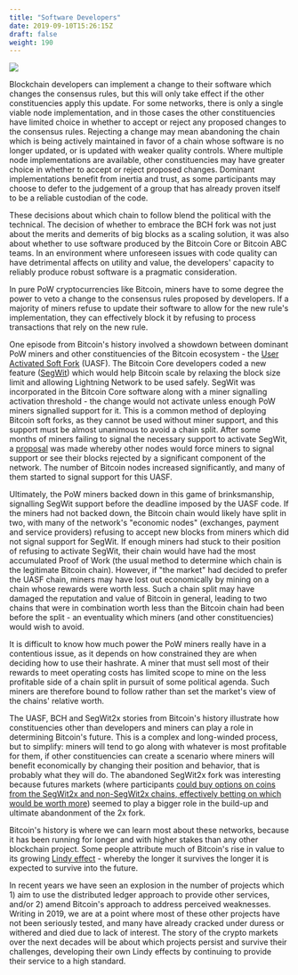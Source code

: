 ```yaml
---
title: "Software Developers"
date: 2019-09-10T15:26:15Z
draft: false
weight: 190
---
```

![](/software-developers.jpg)


Blockchain developers can implement a change to their software which changes the consensus rules, but this will only take effect if the other constituencies apply this update. For some networks, there is only a single viable node implementation, and in those cases the other constituencies have limited choice in whether to accept or reject any proposed changes to the consensus rules. Rejecting a change may mean abandoning the chain which is being actively maintained in favor of a chain whose software is no longer updated, or is updated with weaker quality controls. Where multiple node implementations are available, other constituencies may have greater choice in whether to accept or reject proposed changes. Dominant implementations benefit from inertia and trust, as some participants may choose to defer to the judgement of a group that has already proven itself to be a reliable custodian of the code. 

These decisions about which chain to follow blend the political with the technical. The decision of whether to embrace the BCH fork was not just about the merits and demerits of big blocks as a scaling solution, it was also about whether to use software produced by the Bitcoin Core or Bitcoin ABC teams. In an environment where unforeseen issues with code quality can have detrimental affects on utility and value, the developers' capacity to reliably produce robust software is a pragmatic consideration.

In pure PoW cryptocurrencies like Bitcoin, miners have to some degree the power to veto a change to the consensus rules proposed by developers. If a majority of miners refuse to update their software to allow for the new rule's implementation, they can effectively block it by refusing to process transactions that rely on the new rule. 

One episode from Bitcoin's history involved a showdown between dominant PoW miners and other constituencies of the Bitcoin ecosystem - the [User Activated Soft Fork](https://medium.com/@jimmysong/bitcoin-uasf-and-skin-in-the-game-7695031c5689) (UASF). The Bitcoin Core developers coded a new feature ([SegWit](https://en.wikipedia.org/wiki/SegWit)) which would help Bitcoin scale by relaxing the block size limit and allowing Lightning Network to be used safely. SegWit was incorporated in the Bitcoin Core software along with a miner signalling activation threshold - the change would not activate unless enough PoW miners signalled support for it. This is a common method of deploying Bitcoin soft forks, as they cannot be used without miner support, and this support must be almost unanimous to avoid a chain split. After some months of miners failing to signal the necessary support to activate SegWit, a [proposal](https://github.com/bitcoin/bips/blob/master/bip-0148.mediawiki) was made whereby other nodes would force miners to signal support or see their blocks rejected by a significant component of the network. The number of Bitcoin nodes increased significantly, and many of them started to signal support for this UASF.

Ultimately, the PoW miners backed down in this game of brinksmanship, signalling SegWit support before the deadline imposed by the UASF code. If the miners had not backed down, the Bitcoin chain would likely have split in two, with many of the network's "economic nodes" (exchanges, payment and service providers) refusing to accept new blocks from miners which did not signal support for SegWit. If enough miners had stuck to their position of refusing to activate SegWit, their chain would have had the most accumulated Proof of Work (the usual method to determine which chain is the legitimate Bitcoin chain). However, if "the market" had decided to prefer the UASF chain, miners may have lost out economically by mining on a chain whose rewards were worth less. Such a chain split may have damaged the reputation and value of Bitcoin in general, leading to two chains that were in combination worth less than the Bitcoin chain had been before the split - an eventuality which miners (and other constituencies) would wish to avoid.

It is difficult to know how much power the PoW miners really have in a contentious issue, as it depends on how constrained they are when deciding how to use their hashrate. A miner that must sell most of their rewards to meet operating costs has limited scope to mine on the less profitable side of a chain split in pursuit of some political agenda. Such miners are therefore bound to follow rather than set the market's view of the chains' relative worth.

The UASF, BCH and SegWit2x stories from Bitcoin's history illustrate how constituencies other than developers and miners can play a role in determining Bitcoin's future. This is a complex and long-winded process, but to simplify: miners will tend to go along with whatever is most profitable for them, if other constituencies can create a scenario where miners will benefit economically by changing their position and behavior, that is probably what they will do. The abandoned SegWit2x fork was interesting because futures markets (where participants [could buy options on coins from the SegWit2x and non-SegWit2x chains, effectively betting on which would be worth more](https://hackernoon.com/why-i-just-bought-90-b2x-bitcoin-SegWit2x-futures-f94d0ee13eb9)) seemed to play a bigger role in the build-up and ultimate abandonment of the 2x fork.

Bitcoin's history is where we can learn most about these networks, because it has been running for longer and with higher stakes than any other blockchain project. Some people attribute much of Bitcoin's rise in value to its growing [Lindy effect](https://en.wikipedia.org/wiki/Lindy_effect) - whereby the longer it survives the longer it is expected to survive into the future.

In recent years we have seen an explosion in the number of projects which 1) aim to use the distributed ledger approach to provide other services, and/or 2) amend Bitcoin's approach to address perceived weaknesses. Writing in 2019, we are at a point where most of these other projects have not been seriously tested, and many have already cracked under duress or withered and died due to lack of interest. The story of the crypto markets over the next decades will be about which projects persist and survive their challenges, developing their own Lindy effects by continuing to provide their service to a high standard.